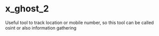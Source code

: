# x_ghost_2
Useful tool to track location or mobile number, so this tool can be called osint or also information gathering
